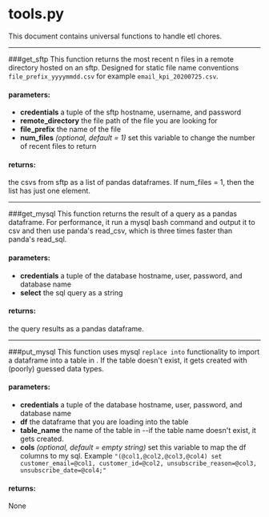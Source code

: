 # tools.py
This document contains universal functions to handle etl chores.


------------


###get_sftp
This function returns the most recent n files in a remote directory hosted on an sftp. Designed for static file name conventions `file_prefix_yyyymmdd.csv` for example `email_kpi_20200725.csv`.

#### parameters:
- **credentials** a tuple of the sftp hostname, username, and password
- **remote_directory** the file path of the file you are looking for
- **file_prefix** the name of the file
- **num_files** *(optional, default = 1)* set this variable to change the number of recent files to return

#### returns:
the csvs from sftp as a list of pandas dataframes. If num_files = 1, then the list has just one element.

------------
###get_mysql
This function returns the result of a query as a pandas dataframe. For performance, it run a mysql bash command and output it to csv and then use panda's read_csv, which is three times faster than panda's read_sql. 

#### parameters:
- **credentials** a tuple of the database hostname, user, password, and database name
- **select** the sql query as a string

#### returns:
the query results as a pandas dataframe.

------------
###put_mysql
This function uses mysql `replace into` functionality to import a dataframe into a table in . If the table doesn't exist, it gets created with (poorly) guessed data types.

#### parameters:
- **credentials** a tuple of the database hostname, user, password, and database name
- **df** the dataframe that you are loading into the table
- **table_name** the name of the table in --if the table name doesn't exist, it gets created.
- **cols** *(optional, default = empty string)* set this variable to map the df columns to my sql. Example `"(@col1,@col2,@col3,@col4) set customer_email=@col1, customer_id=@col2, unsubscribe_reason=@col3, unsubscribe_date=@col4;"`

#### returns:
None
